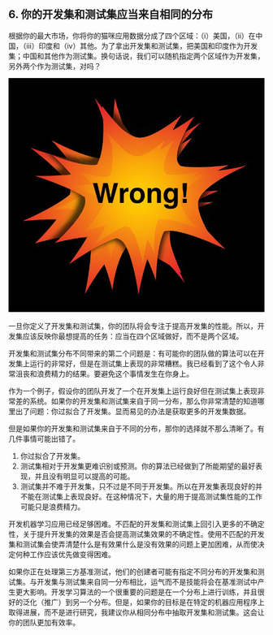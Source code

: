 ## 6. 你的开发集和测试集应当来自相同的分布

根据你的最大市场，你将你的猫咪应用数据分成了四个区域：（i）美国，（ii）在中国，（iii）印度和（iv）其他。为了拿出开发集和测试集，把美国和印度作为开发集；中国和其他作为测试集。换句话说，我们可以随机指定两个区域作为开发集，另外两个作为测试集，对吗？

![](pics/6.1.jpg)

一旦你定义了开发集和测试集，你的团队将会专注于提高开发集的性能。所以，开发集应该反映你最想提高的任务：应当在四个区域做好，而不是两个区域。

开发集和测试集分布不同带来的第二个问题是：有可能你的团队做的算法可以在开发集上运行的非常好，但是在测试集上表现的非常糟糕。我已经看到了这个令人非常沮丧和浪费精力的结果。要避免这个事情发生在你身上。

作为一个例子，假设你的团队开发了一个在开发集上运行良好但在测试集上表现非常差的系统。如果你的开发集和测试集来自于同一分布，那么你非常清楚的知道哪里出了问题：你过拟合了开发集。显而易见的办法是获取更多的开发集数据。

但是如果你的开发集和测试集来自于不同的分布，那你的选择就不那么清晰了。有几件事情可能出错了。

1. 你过拟合了开发集。
2. 测试集相对于开发集更难识别或预测。你的算法已经做到了所能期望的最好表现，并且没有明显可以提高的可能。
3. 测试集并不难于开发集，只不过是不同于开发集。所以在开发集表现良好的并不能在测试集上表现良好。在这种情况下，大量的用于提高测试集性能的工作可能只是浪费精力。

开发机器学习应用已经足够困难。不匹配的开发集和测试集上回引入更多的不确定性，关于提升开发集的效果是否会提高测试集效果的不确定性。使用不匹配的开发集和测试集会使弄清楚什么是有效果什么是没有效果的问题上更加困难，从而使决定何种工作应该优先做变得困难。

如果你正在处理第三方基准测试，他们的创建者可能有指定不同分布的开发集和测试集。与开发集与测试集来自同一分布相比，运气而不是技能将会在基准测试中产生更大影响。开发学习算法的一个很重要的问题是在一个分布上进行训练，并且很好的泛化（推广）到另一个分布。但是，如果你的目标是在特定的机器应用程序上取得进展，而不是进行研究，我建议你从相同分布中抽取开发集和测试集。这会让你的团队更加有效率。







